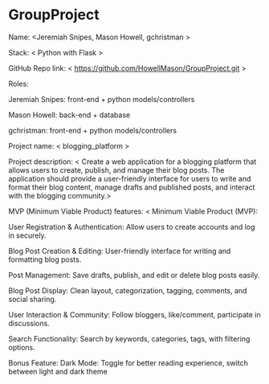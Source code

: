 # GroupProject

Name: <Jeremiah Snipes, Mason Howell, gchristman >

Stack: < Python with Flask >

GitHub Repo link: < https://github.com/HowellMason/GroupProject.git >

Roles:

Jeremiah Snipes: front-end + python models/controllers 

Mason Howell: back-end + database

gchristman: front-end + python models/controllers

Project name: < blogging_platform >

Project description: < Create a web application for a blogging platform that allows users to create, publish, and manage their blog posts. The application should provide a user-friendly interface for users to write and format their blog content, manage drafts and published posts, and interact with the blogging community.>

MVP (Minimum Viable Product) features: < Minimum Viable Product (MVP):

User Registration & Authentication: Allow users to create accounts and log in securely.

Blog Post Creation & Editing: User-friendly interface for writing and formatting blog posts.

Post Management: Save drafts, publish, and edit or delete blog posts easily.

Blog Post Display: Clean layout, categorization, tagging, comments, and social sharing.

User Interaction & Community: Follow bloggers, like/comment, participate in discussions.

Search Functionality: Search by keywords, categories, tags, with filtering options.

Bonus Feature: Dark Mode: Toggle for better reading experience, switch between light and dark theme
